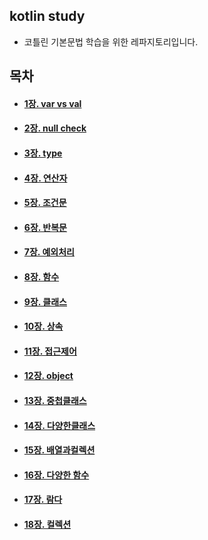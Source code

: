 ## kotlin study
- 코틀린 기본문법 학습을 위한 레파지토리입니다.

## 목차
- #### [1장. var vs val](/lec01_var_vs_val.md)
- #### [2장. null check](/lec02_null_check.md)
- #### [3장. type](/lec03_type.md)
- #### [4장. 연산자](/lec04_연산자.md)
- #### [5장. 조건문](/lec05_조건문.md)
- #### [6장. 반복문](/lec06_반복문.md)
- #### [7장. 예외처리](/lec07_예외처리.md)
- #### [8장. 함수](/lec08_함수.md)
- #### [9장. 클래스](/lec09_클래스.md)
- #### [10장. 상속](/lec10_상속.md)
- #### [11장. 접근제어](/lec11_접근제어.md)
- #### [12장. object](/lec12_object키워드.md)
- #### [13장. 중첩클래스](/lec13_중첩클래스.md)
- #### [14장. 다양한클래스](/lec14_다양한클래스.md)
- #### [15장. 배열과컬렉션](/lec15_배열과컬렉션.md)
- #### [16장. 다양한 함수](/lec16_다양한함수.md)
- #### [17장. 람다](/lec17_람다.md)
- #### [18장. 컬렉션](/lec18_컬렉션.md)




